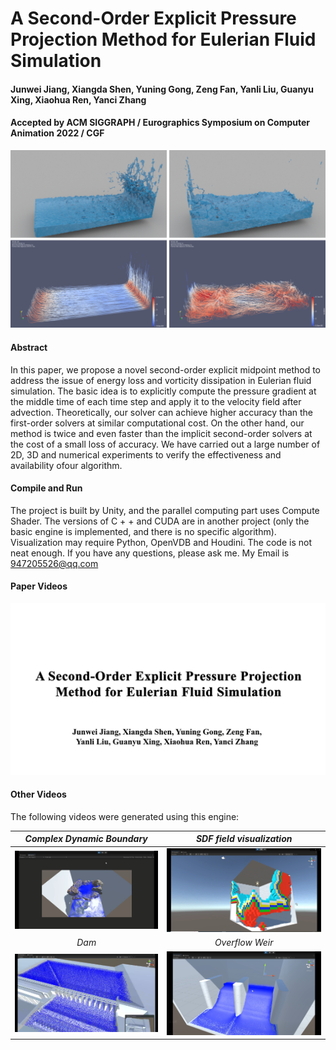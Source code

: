 # A Second-Order Explicit Pressure Projection Method for Eulerian Fluid Simulation

#### Junwei Jiang, Xiangda Shen, Yuning Gong, Zeng Fan, Yanli Liu, Guanyu Xing, Xiaohua Ren, Yanci Zhang

#### Accepted by ACM SIGGRAPH / Eurographics Symposium on Computer Animation 2022 / CGF

![image](https://github.com/junwei-jiang/SOEPP-Fluid-Simulation/blob/main/images/Figure1_CoverPicture.png)

#### Abstract

In this paper, we propose a novel second-order explicit midpoint method to address the issue of energy loss and vorticity dissipation in Eulerian fluid simulation. The basic idea is to explicitly compute the pressure gradient at the middle time of each time step and apply it to the velocity field after advection. Theoretically, our solver can achieve higher accuracy than the first-order solvers at similar computational cost. On the other hand, our method is twice and even faster than the implicit second-order solvers at the cost of a small loss of accuracy. We have carried out a large number of 2D, 3D and numerical experiments to verify the effectiveness and availability ofour algorithm.

#### Compile and Run
The project is built by Unity, and the parallel computing part uses Compute Shader. The versions of C + + and CUDA are in another project (only the basic engine is implemented, and there is no specific algorithm). Visualization may require Python, OpenVDB and Houdini. The code is not neat enough. If you have any questions, please ask me. My Email is 947205526@qq.com

#### Paper Videos
[![Video](https://github.com/junwei-jiang/SOEPP-Fluid-Simulation/blob/main/images/First%20frame.png)](https://www.youtube.com/watch?v=OpJk6lVpw9Q)

#### Other Videos

The following videos were generated using this engine:

|             *Complex Dynamic Boundary*             |    *SDF field visualization*    |
| :----------------------------------------------------------: | :----------------------------------------------------------: |
| [![Video](https://github.com/junwei-jiang/SOEPP-Fluid-Simulation/blob/main/images/Complex%20Dynamic%20Boundary.png)](https://www.youtube.com/watch?v=2p0gEe0cDX0) | [![Video](https://github.com/junwei-jiang/SOEPP-Fluid-Simulation/blob/main/images/SDF%20field%20visualization.png)](https://www.youtube.com/watch?v=YwoxHR0Mffw) 
|             *Dam*             |    *Overflow Weir*    |
| [![Video](https://github.com/junwei-jiang/SOEPP-Fluid-Simulation/blob/main/images/Dam.png)](https://www.youtube.com/watch?v=WP8THyQTKhI) | [![Video](https://github.com/junwei-jiang/SOEPP-Fluid-Simulation/blob/main/images/Overflow%20Weir.png)](https://www.youtube.com/watch?v=aNk-95Fd9eY)  |